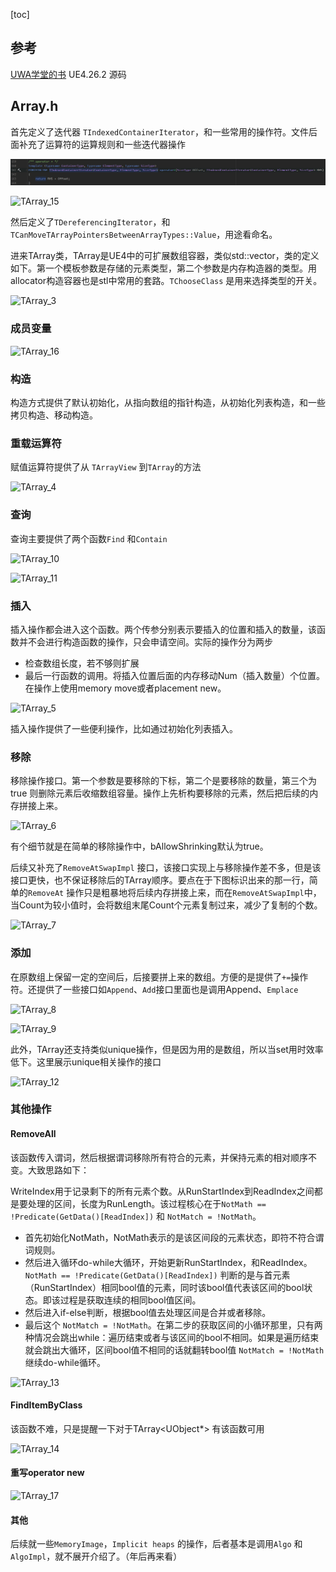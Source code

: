 [toc]

## 参考
[UWA学堂的书](https://edu.uwa4d.com/lesson-detail/374/1484/0?isPreview=false)
UE4.26.2 源码

## Array.h
首先定义了迭代器 `TIndexedContainerIterator`，和一些常用的操作符。文件后面补充了运算符的运算规则和一些迭代器操作

![TArray_1](../Picture/UE/UE_DATA_TYPE/TArray_1.png)

![TArray_15](C:\Users\caizehui\Desktop\note\Picture\UE\UE_DATA_TYPE\TArray_15.png)

然后定义了`TDereferencingIterator`，和`TCanMoveTArrayPointersBetweenArrayTypes::Value`，用途看命名。

进来TArray类，TArray是UE4中的可扩展数组容器，类似std::vector，类的定义如下。第一个模板参数是存储的元素类型，第二个参数是内存构造器的类型。用allocator构造容器也是stl中常用的套路。`TChooseClass` 是用来选择类型的开关。

![TArray_3](C:\Users\caizehui\Desktop\note\Picture\UE\UE_DATA_TYPE\TArray_3.png)

### 成员变量

![TArray_16](C:\Users\caizehui\Desktop\note\Picture\UE\UE_DATA_TYPE\TArray_16.png)

### 构造

构造方式提供了默认初始化，从指向数组的指针构造，从初始化列表构造，和一些拷贝构造、移动构造。

### 重载运算符

赋值运算符提供了从 `TArrayView` 到`TArray`的方法

![TArray_4](C:\Users\caizehui\Desktop\note\Picture\UE\UE_DATA_TYPE\TArray_4.png)

### 查询

查询主要提供了两个函数`Find` 和`Contain`

![TArray_10](C:\Users\caizehui\Desktop\note\Picture\UE\UE_DATA_TYPE\TArray_10.png)

![TArray_11](C:\Users\caizehui\Desktop\note\Picture\UE\UE_DATA_TYPE\TArray_11.png)

### 插入

插入操作都会进入这个函数。两个传参分别表示要插入的位置和插入的数量，该函数并不会进行构造函数的操作，只会申请空间。实际的操作分为两步

- 检查数组长度，若不够则扩展
- 最后一行函数的调用。将插入位置后面的内存移动Num（插入数量）个位置。在操作上使用memory move或者placement new。

![TArray_5](C:\Users\caizehui\Desktop\note\Picture\UE\UE_DATA_TYPE\TArray_5.png)

插入操作提供了一些便利操作，比如通过初始化列表插入。

### 移除

移除操作接口。第一个参数是要移除的下标，第二个是要移除的数量，第三个为true 则删除元素后收缩数组容量。操作上先析构要移除的元素，然后把后续的内存拼接上来。

![TArray_6](C:\Users\caizehui\Desktop\note\Picture\UE\UE_DATA_TYPE\TArray_6.png)

有个细节就是在简单的移除操作中，bAllowShrinking默认为true。

后续又补充了`RemoveAtSwapImpl` 接口，该接口实现上与移除操作差不多，但是该接口更快，也不保证移除后的TArray顺序。要点在于下图标识出来的那一行，简单的`RemoveAt` 操作只是粗暴地将后续内存拼接上来，而在`RemoveAtSwapImpl`中，当Count为较小值时，会将数组末尾Count个元素复制过来，减少了复制的个数。

![TArray_7](C:\Users\caizehui\Desktop\note\Picture\UE\UE_DATA_TYPE\TArray_7.png)

### 添加

在原数组上保留一定的空间后，后接要拼上来的数组。方便的是提供了`+=`操作符。还提供了一些接口如`Append`、`Add`接口里面也是调用Append、`Emplace`

![TArray_8](C:\Users\caizehui\Desktop\note\Picture\UE\UE_DATA_TYPE\TArray_8.png)

![TArray_9](C:\Users\caizehui\Desktop\note\Picture\UE\UE_DATA_TYPE\TArray_9.png)

此外，TArray还支持类似unique操作，但是因为用的是数组，所以当set用时效率低下。这里展示unique相关操作的接口

![TArray_12](C:\Users\caizehui\Desktop\note\Picture\UE\UE_DATA_TYPE\TArray_12.png)

### 其他操作

#### RemoveAll

该函数传入谓词，然后根据谓词移除所有符合的元素，并保持元素的相对顺序不变。大致思路如下：

WriteIndex用于记录剩下的所有元素个数。从RunStartIndex到ReadIndex之间都是要处理的区间，长度为RunLength。该过程核心在于`NotMath == !Predicate(GetData()[ReadIndex])` 和 `NotMatch = !NotMath`。

- 首先初始化NotMath，NotMath表示的是该区间段的元素状态，即符不符合谓词规则。
- 然后进入循环do-while大循环，开始更新RunStartIndex，和ReadIndex。`NotMath == !Predicate(GetData()[ReadIndex])` 判断的是与首元素（RunStartIndex）相同bool值的元素，同时该bool值代表该区间的bool状态。即该过程是获取连续的相同bool值区间。
- 然后进入if-else判断，根据bool值去处理区间是合并或者移除。
- 最后这个 `NotMatch = !NotMath`。在第二步的获取区间的小循环那里，只有两种情况会跳出while：遍历结束或者与该区间的bool不相同。如果是遍历结束就会跳出大循环，区间bool值不相同的话就翻转bool值 `NotMatch = !NotMath` 继续do-while循环。

![TArray_13](C:\Users\caizehui\Desktop\note\Picture\UE\UE_DATA_TYPE\TArray_13.png)

#### FindItemByClass

该函数不难，只是提醒一下对于TArray<UObject*> 有该函数可用

![TArray_14](C:\Users\caizehui\Desktop\note\Picture\UE\UE_DATA_TYPE\TArray_14.png)

#### 重写operator new

![TArray_17](C:\Users\caizehui\Desktop\note\Picture\UE\UE_DATA_TYPE\TArray_17.png)

#### 其他

后续就一些`MemoryImage`，`Implicit heaps` 的操作，后者基本是调用`Algo` 和`AlgoImpl`，就不展开介绍了。（年后再来看）

